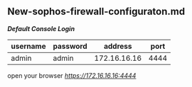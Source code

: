 ## New-sophos-firewall-configuraton.md

_**Default Console Login**_

|username|password|address|port|
|---|---|---|---|
|admin|admin|172.16.16.16|4444

open your browser _https://172.16.16.16:4444_

